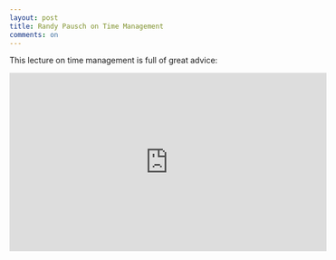 ```yaml
---
layout: post
title: Randy Pausch on Time Management
comments: on
---
```

This lecture on time management is full of great advice:
<iframe width="560" height="315" src="https://www.youtube.com/embed/oTugjssqOT0" frameborder="0" allow="autoplay; encrypted-media" allowfullscreen></iframe>